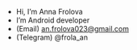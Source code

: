 
- Hi, I’m Anna Frolova
- I’m Android developer 
- (Email) an.frolova023@gmail.com
- (Telegram) @frola_an                                            



  
<!---
An-Frolova/An-Frolova is a ✨ special ✨ repository because its `README.md` (this file) appears on your GitHub profile.
You can click the Preview link to take a look at your changes.
--->
